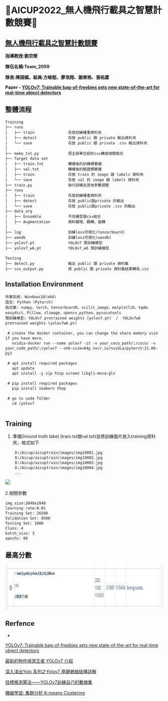 **:hear_no_evil:AICUP2022_無人機飛行載具之智慧計數競賽:hear_no_evil:**
=
[無人機飛行載具之智慧計數競賽](https://tbrain.trendmicro.com.tw/Competitions/Details/25)
-

**指導教授:劉宗榮**

**隊伍名稱:Team_2059**

**隊長:陳語嫣，組員:方峻梃、廖浩翔、謝東格、張祐嘉**

**Paper - [YOLOv7: Trainable bag-of-freebies sets new state-of-the-art for real-time object detectors](https://arxiv.org/abs/2207.02696)**





**整體流程**
-

```
Training
├── runs
│   ├── train               存放訓練權重資料夾
│   ├── detect              存放 public 跟 private 輸出資料夾 
│   └── save                存放 public 跟 private .csv 輸出資料夾 
│
├── make_txt.py             把主辦單位給的csv轉成相關格式
├── Target data set
│   ├── train.txt           轉檔後的訓練標籤檔
│   ├── val.txt             轉檔後的驗證標籤檔 
│   ├── train               存放 train 的 image 跟 labels 資料夾
│   └── save                存放 val 的 image 跟 labels 資料夾
├── train.py                執行訓練及其他參數調整
├── runs
│   ├── train               存放訓練權重資料夾
│   ├── detect              存放 public跟private 的輸出 
│   └── save                存放 public跟private .csv 的輸出 
├── data_arg
│   ├── Ensemble            不同模型跟csv結合
│   ├── Augmentation        資料擴增、翻轉、旋轉     
│   
├── log                     訓練loss可視化(tensorboard)
├── wandb                   訓練loss可視化(wandb)
├── yolov7.pt               YOLOv7 預訓練模型
├── yolov7_w6.pt            YOLOv7_w6 預訓練模型  

Testing
├── detect.py               輸出 public 跟 private 資料集
├── csv_output.py           將 public 跟 private 資料集結果轉為.csv  

```


**Installation Environment**
-
   ```
   作業系統: Windows10(x64)
   語言: Python (Pytorch) 
   函式庫: numpy、torch、tensorboardX、scilit_image、matplotlib、tqdm、easydict、Pillow、slimage、opencv_python、pycocotools
   預訓練模型: YOLOv7 pretrained weights (yolov7.pt)  /  YOLOv7w6 pretrained weights (yolov7w6.pt)

    # create the docker container, you can change the share memory size if you have more.
      nvidia-docker run --name yolov7 -it -v your_coco_path/:/coco/ -v your_code_path/:/yolov7 --shm-size=64g nvcr.io/nvidia/pytorch:21.08-py3

    # apt install required packages
      apt update
      apt install -y zip htop screen libgl1-mesa-glx

    # pip install required packages
      pip install seaborn thop

    # go to code folder
      cd /yolov7

  
 ```


**Training**
-
1. 準備Ground truth label (train.txt跟val.txt)並將訓練圖片放入training資料夾，格式如下
   ```
    D:/Aicup/aicuptrain/images/img10001.jpg
    D:/Aicup/aicuptrain/images/img10002.jpg
    D:/Aicup/aicuptrain/images/img10003.jpg
    D:/Aicup/aicuptrain/images/img10004.jpg
    ...
   ```

<img src="./figure/img1002.png">


2.相關參數

   
    img_size:2048x2048
    learning rate:0.01
    Training Set: 26500
    Validation Set: 8500
    Testing Set: 1000
    Class: 4
    batch_size: 3
    epochs: 80

 
 

 
 
 

 
**最高分數**
-

  <img src="./figure/Drone_Score.PNG"  weight="1158" height="142" >



## Rerfence
-
 [YOLOv7: Trainable bag-of-freebies sets new state-of-the-art for real-time object detectors](https://arxiv.org/abs/2207.02696) 
 
  [最新的物件偵測王者 YOLOv7 介紹](https://aiacademy.tw/yolov7/)
  
  [深入淺出Yolo 系列之Yolov7 基礎網絡結構詳解](https://zhuanlan.zhihu.com/p/543743278)
  
  [目標檢測算法——YOLOv7訓練自己的數據集](https://blog.csdn.net/m0_53578855/article/details/127536604)
               
  [機器學習: 集群分析 K-means Clustering](https://chih-sheng-huang821.medium.com/%E6%A9%9F%E5%99%A8%E5%AD%B8%E7%BF%92-%E9%9B%86%E7%BE%A4%E5%88%86%E6%9E%90-k-means-clustering-e608a7fe1b43)
